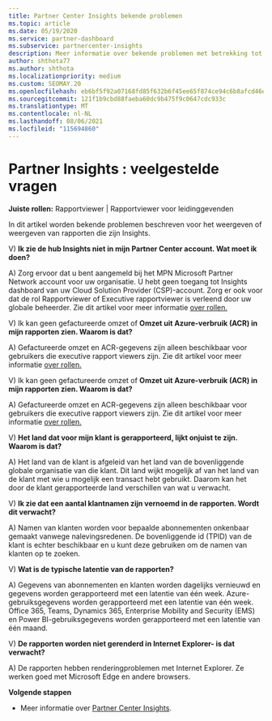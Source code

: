 ```yaml
---
title: Partner Center Insights bekende problemen
ms.topic: article
ms.date: 05/19/2020
ms.service: partner-dashboard
ms.subservice: partnercenter-insights
description: Meer informatie over bekende problemen met betrekking tot Partner Center Insights (PCI)-rapporten. Informatie kan bekende renderingproblemen of rapportagebeperkingen omvatten.
author: shthota77
ms.author: shthota
ms.localizationpriority: medium
ms.custom: SEOMAY.20
ms.openlocfilehash: eb6bf5f92a07168fd85f632b6f45ee65f874ce94c6b8afcd46ea23a6a93058fe
ms.sourcegitcommit: 121f1b9cbd88faeba60dc9b475f9c0647cdc933c
ms.translationtype: MT
ms.contentlocale: nl-NL
ms.lasthandoff: 08/06/2021
ms.locfileid: "115694860"
---
```

# <a name="partner-insights--frequently-asked-questions"></a>Partner Insights : veelgestelde vragen

**Juiste rollen:** Rapportviewer | Rapportviewer voor leidinggevenden

In dit artikel worden bekende problemen beschreven voor het weergeven of weergeven van rapporten die zijn Insights.

V) **Ik zie de hub Insights niet in mijn Partner Center account. Wat moet ik doen?**

A) Zorg ervoor dat u bent aangemeld bij het MPN Microsoft Partner Network account voor uw organisatie. U hebt geen toegang tot Insights dashboard van uw Cloud Solution Provider (CSP)-account. Zorg er ook voor dat de rol Rapportviewer of Executive rapportviewer is verleend door uw globale beheerder.  Zie dit artikel voor meer informatie [over rollen.](./insights-roles.md)

V) Ik kan geen gefactureerde omzet of **Omzet uit Azure-verbruik (ACR) in mijn rapporten zien. Waarom is dat?**

A) Gefactureerde omzet en ACR-gegevens zijn alleen beschikbaar voor gebruikers die executive rapport viewers zijn.  Zie dit artikel voor meer informatie [over rollen.](./insights-roles.md)

V) Ik kan geen gefactureerde omzet of **Omzet uit Azure-verbruik (ACR) in mijn rapporten zien. Waarom is dat?**

A) Gefactureerde omzet en ACR-gegevens zijn alleen beschikbaar voor gebruikers die executive rapport viewers zijn. Zie dit artikel voor meer informatie [over rollen.](./insights-roles.md)

V) **Het land dat voor mijn klant is gerapporteerd, lijkt onjuist te zijn. Waarom is dat?**

A) Het land van de klant is afgeleid van het land van de bovenliggende globale organisatie van die klant. Dit land wijkt mogelijk af van het land van de klant met wie u mogelijk een transact hebt gebruikt. Daarom kan het door de klant gerapporteerde land verschillen van wat u verwacht.

V) **Ik zie dat een aantal klantnamen zijn vernoemd in de rapporten. Wordt dit verwacht?**

A) Namen van klanten worden voor bepaalde abonnementen onkenbaar gemaakt vanwege nalevingsredenen. De bovenliggende id (TPID) van de klant is echter beschikbaar en u kunt deze gebruiken om de namen van klanten op te zoeken.

V) **Wat is de typische latentie van de rapporten?**

A) Gegevens van abonnementen en klanten worden dagelijks vernieuwd en gegevens worden gerapporteerd met een latentie van één week. Azure-gebruiksgegevens worden gerapporteerd met een latentie van één week. Office 365, Teams, Dynamics 365, Enterprise Mobility and Security (EMS) en Power BI-gebruiksgegevens worden gerapporteerd met een latentie van één maand.

V) **De rapporten worden niet gerenderd in Internet Explorer- is dat verwacht?**

A) De rapporten hebben renderingproblemen met Internet Explorer. Ze werken goed met Microsoft Edge en andere browsers.

**Volgende stappen**

- Meer informatie over [Partner Center Insights](partner-center-insights.md).